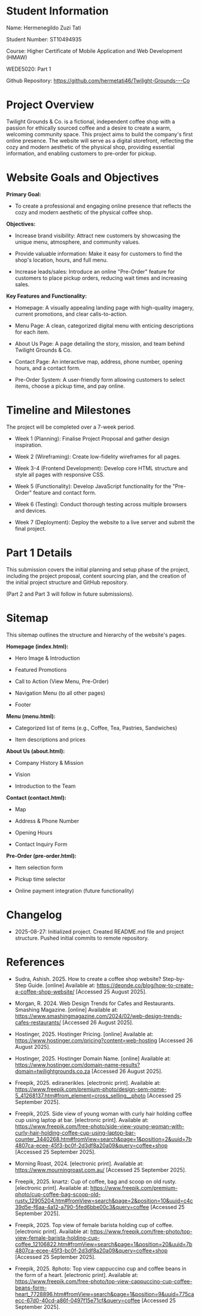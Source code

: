 # Student Information
Name: Hermenegildo Zuzi Tati

Student Number: ST10494935

Course: Higher Certificate of Mobile Application and Web Development (HMAW)

WEDE5020: Part 1

Github Repository: https://github.com/hermetati46/Twilight-Grounds---Co

# Project Overview
Twilight Grounds & Co. is a fictional, independent coffee shop with a passion for ethically sourced coffee and a desire to create a warm, welcoming community space. This project aims to build the company's first online presence. The website will serve as a digital storefront, reflecting the cozy and modern aesthetic of the physical shop, providing essential information, and enabling customers to pre-order for pickup.

# Website Goals and Objectives
**Primary Goal:**
- To create a professional and engaging online presence that reflects the cozy and modern aesthetic of the physical coffee shop.

**Objectives:**
- Increase brand visibility: Attract new customers by showcasing the unique menu, atmosphere, and community values.

- Provide valuable information: Make it easy for customers to find the shop's location, hours, and full menu.

- Increase leads/sales: Introduce an online "Pre-Order" feature for customers to place pickup orders, reducing wait times and increasing sales.

**Key Features and Functionality:**
- Homepage: A visually appealing landing page with high-quality imagery, current promotions, and clear calls-to-action.

- Menu Page: A clean, categorized digital menu with enticing descriptions for each item.

- About Us Page: A page detailing the story, mission, and team behind Twilight Grounds & Co.

- Contact Page: An interactive map, address, phone number, opening hours, and a contact form.

- Pre-Order System: A user-friendly form allowing customers to select items, choose a pickup time, and pay online.

# Timeline and Milestones
The project will be completed over a 7-week period.

- Week 1 (Planning): Finalise Project Proposal and gather design inspiration.

- Week 2 (Wireframing): Create low-fidelity wireframes for all pages.

- Week 3-4 (Frontend Development): Develop core HTML structure and style all pages with responsive CSS.

- Week 5 (Functionality): Develop JavaScript functionality for the "Pre-Order" feature and contact form.

- Week 6 (Testing): Conduct thorough testing across multiple browsers and devices.

- Week 7 (Deployment): Deploy the website to a live server and submit the final project.

# Part 1 Details
This submission covers the initial planning and setup phase of the project, including the project proposal, content sourcing plan, and the creation of the initial project structure and GitHub repository.

(Part 2 and Part 3 will follow in future submissions).

# Sitemap
This sitemap outlines the structure and hierarchy of the website's pages.

**Homepage (index.html):**

- Hero Image & Introduction

- Featured Promotions

- Call to Action (View Menu, Pre-Order)

- Navigation Menu (to all other pages)

- Footer

**Menu (menu.html):**

- Categorized list of items (e.g., Coffee, Tea, Pastries, Sandwiches)

- Item descriptions and prices

**About Us (about.html):**

- Company History & Mission

- Vision

- Introduction to the Team

**Contact (contact.html):**

- Map

- Address & Phone Number

- Opening Hours

- Contact Inquiry Form

**Pre-Order (pre-order.html):**

- Item selection form

- Pickup time selector

- Online payment integration (future functionality)

# Changelog
- 2025-08-27: Initialized project. Created README.md file and project structure. Pushed initial commits to remote repository.

# References
- Sudra, Ashish. 2025. How to create a coffee shop website? Step-by-Step Guide. [online] Available at: https://deonde.co/blog/how-to-create-a-coffee-shop-website/ [Accessed 25 August 2025].

- Morgan, R. 2024. Web Design Trends for Cafes and Restaurants. Smashing Magazine. [online] Available at: https://www.smashingmagazine.com/2024/02/web-design-trends-cafes-restaurants/ [Accessed 26 August 2025].

- Hostinger, 2025. Hostinger Pricing. [online] Available at: https://www.hostinger.com/pricing?content=web-hosting [Accessed 26 August 2025].

- Hostinger, 2025. Hostinger Domain Name. [online] Available at: https://www.hostinger.com/domain-name-results?domain=twilightgrounds.co.za [Accessed 26 August 2025].

- Freepik, 2025. ediranerikles. [electronic print].
Available at:
<https://www.freepik.com/premium-photo/design-sem-nome-5_41268137.htm#from_element=cross_selling__photo> [Accessed 25 September 2025].

- Freepik, 2025. Side view of young woman with curly hair holding coffee cup using laptop at bar. [electronic print].
Available at:
<https://www.freepik.com/free-photo/side-view-young-woman-with-curly-hair-holding-coffee-cup-using-laptop-bar-counter_3440268.htm#fromView=search&page=1&position=2&uuid=7b4807ca-ecee-45f3-bc0f-2d3df8a20a09&query=coffee+shop> [Accessed 25 September 2025].

- Morning Roast, 2024. [electronic print].
Available at:
<https://www.mourningroast.com.au/> [Accessed 25 September 2025].

- Freepik, 2025. knartz: Cup of coffee, bag and scoop on old rusty. [electronic print].
Available at:
<https://www.freepik.com/premium-photo/cup-coffee-bag-scoop-old-rusty_12905204.htm#fromView=search&page=2&position=10&uuid=c4c39d5e-f6aa-4a12-a790-5fed6bbe00c3&query=coffee> [Accessed 25 September 2025].

- Freepik, 2025. 
Top view of female barista holding cup of coffee. [electronic print].
Available at:
<https://www.freepik.com/free-photo/top-view-female-barista-holding-cup-coffee_12106822.htm#fromView=search&page=1&position=20&uuid=7b4807ca-ecee-45f3-bc0f-2d3df8a20a09&query=coffee+shop> [Accessed 25 September 2025].

- Freepik, 2025. 8photo: Top view cappuccino cup and coffee beans in the form of a heart. [electronic print].
Available at:
<https://www.freepik.com/free-photo/top-view-cappuccino-cup-coffee-beans-form-heart_7728896.htm#fromView=search&page=1&position=9&uuid=775caecc-67d0-40cd-a86f-0497f15e71cf&query=coffee> [Accessed 25 September 2025].
